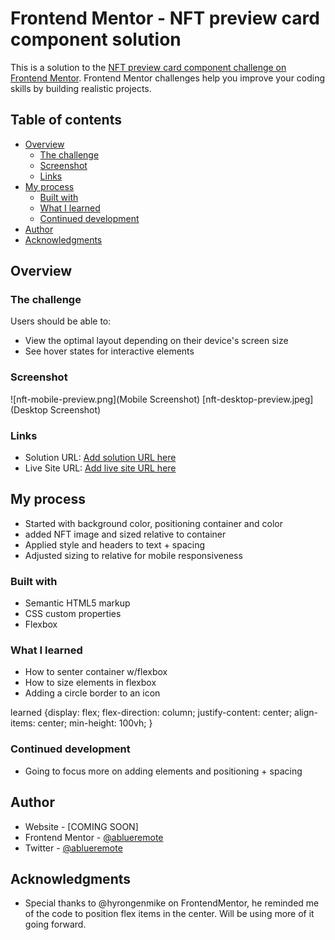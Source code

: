 # Frontend Mentor - NFT preview card component solution

This is a solution to the [NFT preview card component challenge on Frontend Mentor](https://www.frontendmentor.io/challenges/nft-preview-card-component-SbdUL_w0U). Frontend Mentor challenges help you improve your coding skills by building realistic projects. 

## Table of contents

- [Overview](#overview)
  - [The challenge](#the-challenge)
  - [Screenshot](#screenshot)
  - [Links](#links)
- [My process](#my-process)
  - [Built with](#built-with)
  - [What I learned](#what-i-learned)
  - [Continued development](#continued-development)
- [Author](#author)
- [Acknowledgments](#acknowledgments)

## Overview

### The challenge

Users should be able to:

- View the optimal layout depending on their device's screen size
- See hover states for interactive elements

### Screenshot

![nft-mobile-preview.png](Mobile Screenshot)
 [nft-desktop-preview.jpeg](Desktop Screenshot)

### Links

- Solution URL: [Add solution URL here](https://your-solution-url.com)
- Live Site URL: [Add live site URL here](https://your-live-site-url.com)

## My process
- Started with background color, positioning container and color
- added NFT image and sized relative to container
- Applied style and headers to text + spacing
- Adjusted sizing to relative for mobile responsiveness  

### Built with

- Semantic HTML5 markup
- CSS custom properties
- Flexbox

### What I learned

- How to senter container w/flexbox
- How to size elements in flexbox
- Adding a circle border to an icon

learned {display: flex;
    flex-direction: column;
    justify-content: center;
    align-items: center;
    min-height: 100vh; } 

### Continued development

- Going to focus more on adding elements and positioning + spacing

## Author

- Website - [COMING SOON]
- Frontend Mentor - [@ablueremote](https://www.frontendmentor.io/profile/ablueremote)
- Twitter - [@ablueremote](https://www.twitter.com/ablueremote)

## Acknowledgments

- Special thanks to @hyrongenmike on FrontendMentor, he reminded me of the code to position flex items in the center. Will be using more of it going forward.
